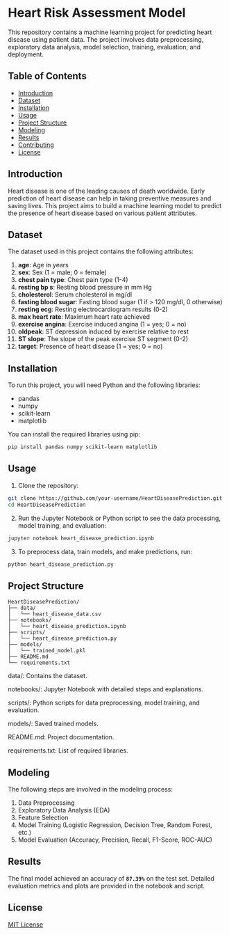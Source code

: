 # Heart Risk Assessment Model

This repository contains a machine learning project for predicting heart disease using patient data. The project involves data preprocessing, exploratory data analysis, model selection, training, evaluation, and deployment.

## Table of Contents

- [Introduction](#introduction)
- [Dataset](#dataset)
- [Installation](#installation)
- [Usage](#usage)
- [Project Structure](#project-structure)
- [Modeling](#modeling)
- [Results](#results)
- [Contributing](#contributing)
- [License](#license)

## Introduction

Heart disease is one of the leading causes of death worldwide. Early prediction of heart disease can help in taking preventive measures and saving lives. This project aims to build a machine learning model to predict the presence of heart disease based on various patient attributes.

## Dataset

The dataset used in this project contains the following attributes:

1. **age**: Age in years
2. **sex**: Sex (1 = male; 0 = female)
3. **chest pain type**: Chest pain type (1-4)
4. **resting bp s**: Resting blood pressure in mm Hg
5. **cholesterol**: Serum cholesterol in mg/dl
6. **fasting blood sugar**: Fasting blood sugar (1 if > 120 mg/dl, 0 otherwise)
7. **resting ecg**: Resting electrocardiogram results (0-2)
8. **max heart rate**: Maximum heart rate achieved
9. **exercise angina**: Exercise induced angina (1 = yes; 0 = no)
10. **oldpeak**: ST depression induced by exercise relative to rest
11. **ST slope**: The slope of the peak exercise ST segment (0-2)
12. **target**: Presence of heart disease (1 = yes; 0 = no)

## Installation

To run this project, you will need Python and the following libraries:

- pandas
- numpy
- scikit-learn
- matplotlib

You can install the required libraries using pip:

```bash
pip install pandas numpy scikit-learn matplotlib
```

## Usage
1. Clone the repository:

```bash
git clone https://github.com/your-username/HeartDiseasePrediction.git
cd HeartDiseasePrediction
```
2. Run the Jupyter Notebook or Python script to see the data processing, model training, and evaluation:

```bash
jupyter notebook heart_disease_prediction.ipynb
```

3. To preprocess data, train models, and make predictions, run:

```bash
python heart_disease_prediction.py
```

## Project Structure

```tree
HeartDiseasePrediction/
├── data/
│   └── heart_disease_data.csv
├── notebooks/
│   └── heart_disease_prediction.ipynb
├── scripts/
│   └── heart_disease_prediction.py
├── models/
│   └── trained_model.pkl
├── README.md
└── requirements.txt
```
data/: Contains the dataset.

notebooks/: Jupyter Notebook with detailed steps and explanations.

scripts/: Python scripts for data preprocessing, model training, and evaluation.

models/: Saved trained models.

README.md: Project documentation.

requirements.txt: List of required libraries.

## Modeling

The following steps are involved in the modeling process:

1. Data Preprocessing
2. Exploratory Data Analysis (EDA)
3. Feature Selection
4. Model Training (Logistic Regression, Decision Tree, Random Forest, etc.)
5. Model Evaluation (Accuracy, Precision, Recall, F1-Score, ROC-AUC)

## Results

The final model achieved an accuracy of **`87.39%`** on the test set. Detailed evaluation metrics and plots are provided in the notebook and script.

## License
[MIT License](LICENSE)
